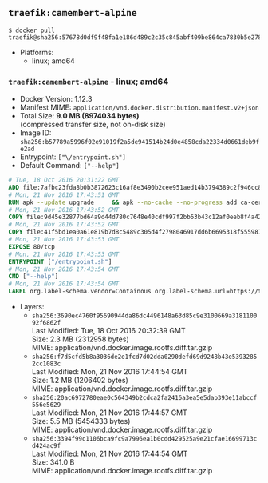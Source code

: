 ## `traefik:camembert-alpine`

```console
$ docker pull traefik@sha256:57678d0df9f48fa1e186d489c2c35c845abf409be864ca7830b5e2783da1b81a
```

-	Platforms:
	-	linux; amd64

### `traefik:camembert-alpine` - linux; amd64

-	Docker Version: 1.12.3
-	Manifest MIME: `application/vnd.docker.distribution.manifest.v2+json`
-	Total Size: **9.0 MB (8974034 bytes)**  
	(compressed transfer size, not on-disk size)
-	Image ID: `sha256:b57789a5996f02e91019f2a5de941514b24d0e4858cda22334d0661deb9fe2ad`
-	Entrypoint: `["\/entrypoint.sh"]`
-	Default Command: `["--help"]`

```dockerfile
# Tue, 18 Oct 2016 20:31:22 GMT
ADD file:7afbc23fda8b0b3872623c16af8e3490b2cee951aed14b3794389c2f946cc8c7 in / 
# Mon, 21 Nov 2016 17:43:51 GMT
RUN apk --update upgrade     && apk --no-cache --no-progress add ca-certificates     && rm -rf /var/cache/apk/*
# Mon, 21 Nov 2016 17:43:52 GMT
COPY file:9d45e32877bd64a9d44d780c7648e40cdf997f2bb63b43c12af0eeb8f4a42c7c in /usr/local/bin/ 
# Mon, 21 Nov 2016 17:43:52 GMT
COPY file:41f5bd1ea0a61e819b7d8c5489c305d4f2798046917dd6b6695318f555981727 in / 
# Mon, 21 Nov 2016 17:43:53 GMT
EXPOSE 80/tcp
# Mon, 21 Nov 2016 17:43:53 GMT
ENTRYPOINT ["/entrypoint.sh"]
# Mon, 21 Nov 2016 17:43:54 GMT
CMD ["--help"]
# Mon, 21 Nov 2016 17:43:54 GMT
LABEL org.label-schema.vendor=Containous org.label-schema.url=https://traefik.io org.label-schema.name=Traefik org.label-schema.description=A modern reverse-proxy org.label-schema.version=v1.1.0 org.label-schema.docker.schema-version=1.0
```

-	Layers:
	-	`sha256:3690ec4760f95690944da86dc4496148a63d85c9e3100669a318110092f6862f`  
		Last Modified: Tue, 18 Oct 2016 20:32:39 GMT  
		Size: 2.3 MB (2312958 bytes)  
		MIME: application/vnd.docker.image.rootfs.diff.tar.gzip
	-	`sha256:f7d5cfd5b8a3036de2e1fcd7d02dda0290defd69d9248b43e53932852cc1083c`  
		Last Modified: Mon, 21 Nov 2016 17:44:54 GMT  
		Size: 1.2 MB (1206402 bytes)  
		MIME: application/vnd.docker.image.rootfs.diff.tar.gzip
	-	`sha256:20ac6972780eae0c564349b2cdca2fa2416a3ea5e5dab393e11abccf556e5629`  
		Last Modified: Mon, 21 Nov 2016 17:44:57 GMT  
		Size: 5.5 MB (5454333 bytes)  
		MIME: application/vnd.docker.image.rootfs.diff.tar.gzip
	-	`sha256:3394f99c1106bca9fc9a7996ea1b0cdd429525a9e21cfae16699713cd424ac9f`  
		Last Modified: Mon, 21 Nov 2016 17:44:54 GMT  
		Size: 341.0 B  
		MIME: application/vnd.docker.image.rootfs.diff.tar.gzip
